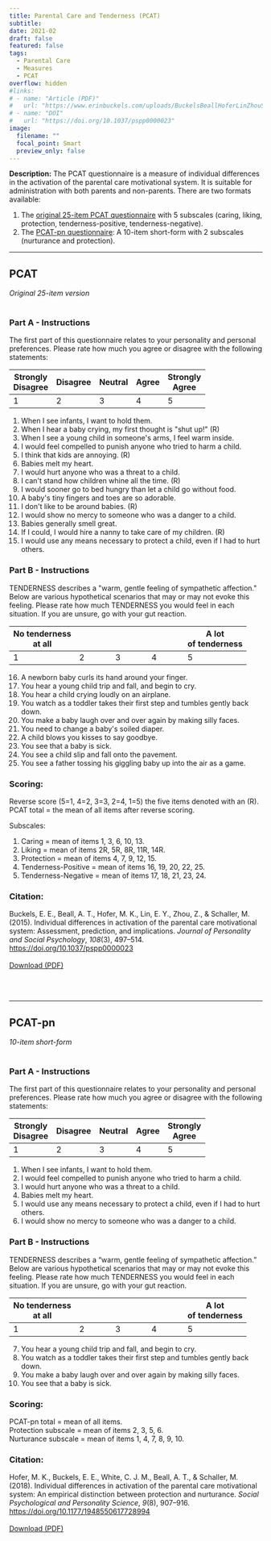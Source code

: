 ```yaml
---
title: Parental Care and Tenderness (PCAT)
subtitle: 
date: 2021-02
draft: false
featured: false
tags:
  - Parental Care
  - Measures
  - PCAT
overflow: hidden
#links:
# - name: "Article (PDF)"
#   url: "https://www.erinbuckels.com/uploads/BuckelsBeallHoferLinZhouSchaller2015.pdf"
# - name: "DOI"
#   url: "https://doi.org/10.1037/pspp0000023"
image:
  filename: ""
  focal_point: Smart
  preview_only: false
---
```

**Description:**
The PCAT questionnaire is a measure of individual differences in the activation of the parental care motivational system. It is suitable for administration with both parents and non-parents. There are two formats available:

1. The [original 25-item PCAT questionnaire](#PCAT) with 5 subscales (caring, liking, protection, tenderness-positive, tenderness-negative). 
2. The [PCAT-pn questionnaire](#PCAT-pn): A 10-item short-form with 2 subscales (nurturance and protection). 

<hr class="rounded">

## PCAT
_Original 25-item version_<br><br>
### Part A - Instructions
The first part of this questionnaire relates to your personality and personal preferences. Please rate how much you agree or disagree with the following statements:

| Strongly</br>Disagree | Disagree | Neutral | Agree | Strongly</br>Agree |
| --------------------- | -------- | ------- | ----- | ------------------ |
| 1                     | 2        | 3       | 4     | 5                  |

1. When I see infants, I want to hold them.
2. When I hear a baby crying, my first thought is "shut up!" (R)
3. When I see a young child in someone's arms, I feel warm inside.
4. I would feel compelled to punish anyone who tried to harm a child.
5. I think that kids are annoying. (R)
6. Babies melt my heart.
7. I would hurt anyone who was a threat to a child.
8. I can't stand how children whine all the time. (R)
9. I would sooner go to bed hungry than let a child go without food.
10. A baby's tiny fingers and toes are so adorable.
11. I don't like to be around babies. (R)
12. I would show no mercy to someone who was a danger to a child.
13. Babies generally smell great.
14. If I could, I would hire a nanny to take care of my children. (R)
15. I would use any means necessary to protect a child, even if I had to hurt others.

### Part B - Instructions
TENDERNESS describes a "warm, gentle feeling of sympathetic affection." Below are various hypothetical scenarios that may or may not evoke this feeling. Please rate how much TENDERNESS you would feel in each situation. If you are unsure, go with your gut reaction.

| No tenderness<br>at all |&nbsp;&nbsp;&nbsp;&nbsp;&nbsp;&nbsp;&nbsp;&nbsp;&nbsp;&nbsp;&nbsp;&nbsp;&nbsp;|&nbsp;&nbsp;&nbsp;&nbsp;&nbsp;&nbsp;&nbsp;&nbsp;&nbsp;&nbsp;&nbsp;&nbsp;&nbsp;|&nbsp;&nbsp;&nbsp;&nbsp;&nbsp;&nbsp;&nbsp;&nbsp;&nbsp;&nbsp;&nbsp;&nbsp;&nbsp;| A lot<br>of tenderness |
| ----------------------- | --- | --- | --- | ---------------------- |
| 1                       | 2   | 3   | 4   | 5                      |

16. A newborn baby curls its hand around your finger.
17. You hear a young child trip and fall, and begin to cry.
18. You hear a child crying loudly on an airplane.
19. You watch as a toddler takes their first step and tumbles gently back down.
20. You make a baby laugh over and over again by making silly faces.
21. You need to change a baby's soiled diaper.
22. A child blows you kisses to say goodbye.       
23. You see that a baby is sick.
24. You see a child slip and fall onto the pavement.
25. You see a father tossing his giggling baby up into the air as a game.

### Scoring:

Reverse score (5=1, 4=2, 3=3, 2=4, 1=5) the five items denoted with an (R).<br>
PCAT total = the mean of all items after reverse scoring.

Subscales:

1. Caring = mean of items 1, 3, 6, 10, 13.<br>
2. Liking = mean of items 2R, 5R, 8R, 11R, 14R.<br>
3. Protection = mean of items 4, 7, 9, 12, 15.<br> 
4. Tenderness-Positive = mean of items 16, 19, 20, 22, 25.<br>
5. Tenderness-Negative = mean of items 17, 18, 21, 23, 24.

### Citation:
Buckels, E. E., Beall, A. T., Hofer, M. K., Lin, E. Y., Zhou, Z., & Schaller, M. (2015). Individual differences in activation of the parental care motivational system: Assessment, prediction, and implications. _Journal of Personality and Social Psychology_, _108_(3), 497–514. https://doi.org/10.1037/pspp0000023
<br><br>
[Download (PDF)](https://www.erinbuckels.com/uploads/BuckelsBeallHoferLinZhouSchaller2015.pdf)

<br><br>
<hr class="rounded">

## PCAT-pn

_10-item short-form_
<br><br>

### Part A - Instructions
The first part of this questionnaire relates to your personality and personal preferences. Please rate how much you agree or disagree with the following statements:

| Strongly</br>Disagree | Disagree | Neutral | Agree | Strongly</br>Agree |
| --------------------- | -------- | ------- | ----- | ------------------ |
| 1                     | 2        | 3       | 4     | 5                  |

1. When I see infants, I want to hold them.
2. I would feel compelled to punish anyone who tried to harm a child.
3. I would hurt anyone who was a threat to a child.
4. Babies melt my heart.
5. I would use any means necessary to protect a child, even if I had to hurt others.
6. I would show no mercy to someone who was a danger to a child.

### Part B - Instructions
TENDERNESS describes a “warm, gentle feeling of sympathetic affection.” Below are various hypothetical scenarios that may or
may not evoke this feeling. Please rate how much TENDERNESS you would feel in each situation. If you are unsure, go with your gut reaction.

| No tenderness<br>at all |&nbsp;&nbsp;&nbsp;&nbsp;&nbsp;&nbsp;&nbsp;&nbsp;&nbsp;&nbsp;&nbsp;&nbsp;&nbsp;|&nbsp;&nbsp;&nbsp;&nbsp;&nbsp;&nbsp;&nbsp;&nbsp;&nbsp;&nbsp;&nbsp;&nbsp;&nbsp;|&nbsp;&nbsp;&nbsp;&nbsp;&nbsp;&nbsp;&nbsp;&nbsp;&nbsp;&nbsp;&nbsp;&nbsp;&nbsp;| A lot<br>of tenderness |
| ----------------------- | --- | --- | --- | ---------------------- |
| 1                       | 2   | 3   | 4   | 5                      |

7. You hear a young child trip and fall, and begin to cry.
8. You watch as a toddler takes their first step and tumbles gently back down.
9. You make a baby laugh over and over again by making silly faces. 
10. You see that a baby is sick.

### Scoring:

PCAT-pn total = mean of all items.<br>
Protection subscale = mean of items 2, 3, 5, 6.<br>
Nurturance subscale = mean of items 1, 4, 7, 8, 9, 10.<br>

### Citation:

Hofer, M. K., Buckels, E. E., White, C. J. M., Beall, A. T., & Schaller, M. (2018). Individual differences in activation of the parental care motivational system: An empirical distinction between protection and nurturance. _Social Psychological and Personality Science_, _9_(8), 907–916. <https://doi.org/10.1177/1948550617728994>
<br><br>
[Download (PDF)](https://www.erinbuckels.com/uploads/HoferBuckelsWhiteBeallSchaller2018.pdf)
